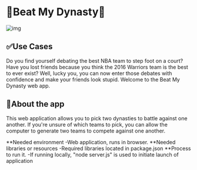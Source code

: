 # &#128081;Beat My Dynasty&#127936;
![img](/Images/results_page.PNG)

## &#9989;Use Cases 
Do you find yourself debating the best NBA team to step foot on a court? Have you lost friends because you think the 2016 Warriors team is the best to ever exist? Well, lucky you, you can now enter those debates with confidence and make your friends look stupid. Welcome to the Beat My Dynasty web app.

## &#128172;About the app
This web application allows you to pick two dynasties to battle against one another. If you're unsure of which teams to pick, you can allow the computer to generate two teams to compete against one another. 


**Needed environment
-Web application, runs in browser. 
**Needed libraries or resources
-Required libraries located in package.json
**Process to run it.
-If running locally, "node server.js" is used to initiate launch of application